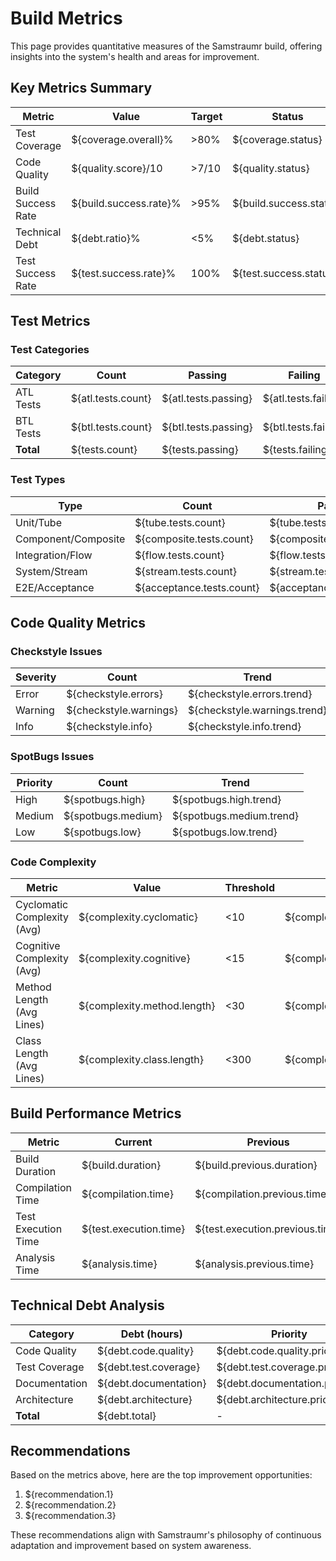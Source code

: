 <!-- 
Copyright (c) 2025 [Eric C. Mumford (@heymumford)](https://github.com/heymumford), Gemini Deep Research, Claude 3.7.
-->

# Build Metrics

This page provides quantitative measures of the Samstraumr build, offering insights into the system's health and areas for improvement.

## Key Metrics Summary

|       Metric       |         Value          | Target |         Status          |
|--------------------|------------------------|--------|-------------------------|
| Test Coverage      | ${coverage.overall}%   | >80%   | ${coverage.status}      |
| Code Quality       | ${quality.score}/10    | >7/10  | ${quality.status}       |
| Build Success Rate | ${build.success.rate}% | >95%   | ${build.success.status} |
| Technical Debt     | ${debt.ratio}%         | <5%    | ${debt.status}          |
| Test Success Rate  | ${test.success.rate}%  | 100%   | ${test.success.status}  |

## Test Metrics

### Test Categories

| Category  |       Count        |       Passing        |       Failing        |       Skipped        |        Success Rate        |
|-----------|--------------------|----------------------|----------------------|----------------------|----------------------------|
| ATL Tests | ${atl.tests.count} | ${atl.tests.passing} | ${atl.tests.failing} | ${atl.tests.skipped} | ${atl.tests.success.rate}% |
| BTL Tests | ${btl.tests.count} | ${btl.tests.passing} | ${btl.tests.failing} | ${btl.tests.skipped} | ${btl.tests.success.rate}% |
| **Total** | ${tests.count}     | ${tests.passing}     | ${tests.failing}     | ${tests.skipped}     | ${tests.success.rate}%     |

### Test Types

|        Type         |           Count           |           Passing           |           Failing           |           Skipped           |           Success Rate            |
|---------------------|---------------------------|-----------------------------|-----------------------------|-----------------------------|-----------------------------------|
| Unit/Tube           | ${tube.tests.count}       | ${tube.tests.passing}       | ${tube.tests.failing}       | ${tube.tests.skipped}       | ${tube.tests.success.rate}%       |
| Component/Composite | ${composite.tests.count}  | ${composite.tests.passing}  | ${composite.tests.failing}  | ${composite.tests.skipped}  | ${composite.tests.success.rate}%  |
| Integration/Flow    | ${flow.tests.count}       | ${flow.tests.passing}       | ${flow.tests.failing}       | ${flow.tests.skipped}       | ${flow.tests.success.rate}%       |
| System/Stream       | ${stream.tests.count}     | ${stream.tests.passing}     | ${stream.tests.failing}     | ${stream.tests.skipped}     | ${stream.tests.success.rate}%     |
| E2E/Acceptance      | ${acceptance.tests.count} | ${acceptance.tests.passing} | ${acceptance.tests.failing} | ${acceptance.tests.skipped} | ${acceptance.tests.success.rate}% |

## Code Quality Metrics

### Checkstyle Issues

| Severity |         Count          |            Trend             |
|----------|------------------------|------------------------------|
| Error    | ${checkstyle.errors}   | ${checkstyle.errors.trend}   |
| Warning  | ${checkstyle.warnings} | ${checkstyle.warnings.trend} |
| Info     | ${checkstyle.info}     | ${checkstyle.info.trend}     |

### SpotBugs Issues

| Priority |       Count        |          Trend           |
|----------|--------------------|--------------------------|
| High     | ${spotbugs.high}   | ${spotbugs.high.trend}   |
| Medium   | ${spotbugs.medium} | ${spotbugs.medium.trend} |
| Low      | ${spotbugs.low}    | ${spotbugs.low.trend}    |

### Code Complexity

|           Metric            |            Value            | Threshold |               Status               |
|-----------------------------|-----------------------------|-----------|------------------------------------|
| Cyclomatic Complexity (Avg) | ${complexity.cyclomatic}    | <10       | ${complexity.cyclomatic.status}    |
| Cognitive Complexity (Avg)  | ${complexity.cognitive}     | <15       | ${complexity.cognitive.status}     |
| Method Length (Avg Lines)   | ${complexity.method.length} | <30       | ${complexity.method.length.status} |
| Class Length (Avg Lines)    | ${complexity.class.length}  | <300      | ${complexity.class.length.status}  |

## Build Performance Metrics

|       Metric        |        Current         |            Previous             |            Trend             |
|---------------------|------------------------|---------------------------------|------------------------------|
| Build Duration      | ${build.duration}      | ${build.previous.duration}      | ${build.duration.trend}      |
| Compilation Time    | ${compilation.time}    | ${compilation.previous.time}    | ${compilation.time.trend}    |
| Test Execution Time | ${test.execution.time} | ${test.execution.previous.time} | ${test.execution.time.trend} |
| Analysis Time       | ${analysis.time}       | ${analysis.previous.time}       | ${analysis.time.trend}       |

## Technical Debt Analysis

|   Category    |     Debt (hours)      |            Priority            |
|---------------|-----------------------|--------------------------------|
| Code Quality  | ${debt.code.quality}  | ${debt.code.quality.priority}  |
| Test Coverage | ${debt.test.coverage} | ${debt.test.coverage.priority} |
| Documentation | ${debt.documentation} | ${debt.documentation.priority} |
| Architecture  | ${debt.architecture}  | ${debt.architecture.priority}  |
| **Total**     | ${debt.total}         | -                              |

## Recommendations

Based on the metrics above, here are the top improvement opportunities:

1. ${recommendation.1}
2. ${recommendation.2}
3. ${recommendation.3}

These recommendations align with Samstraumr's philosophy of continuous adaptation and improvement based on system awareness.
